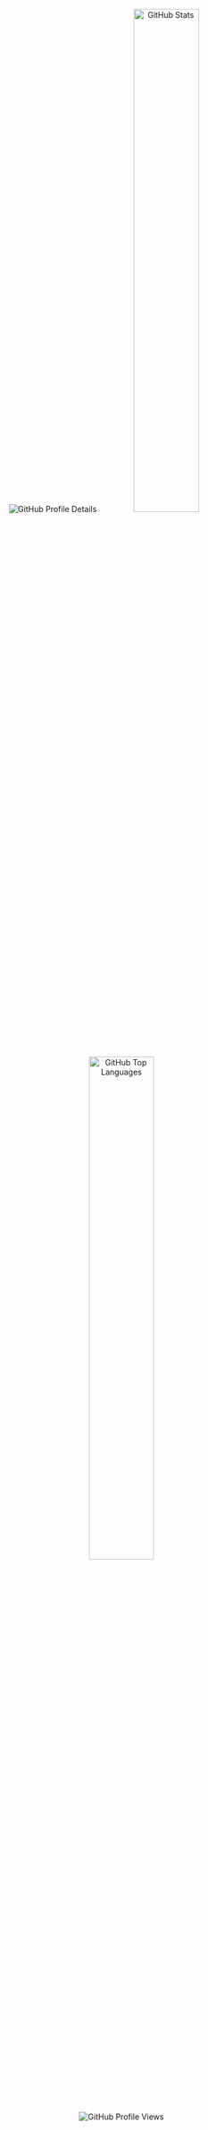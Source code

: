 <p align="center">
  <img alt="GitHub Profile Details" src="http://github-profile-summary-cards.vercel.app/api/cards/profile-details?username=RazerTexz&theme=tokyonight">
  <img alt="GitHub Stats" src="http://github-profile-summary-cards.vercel.app/api/cards/stats?username=RazerTexz&theme=tokyonight" width="48%">
  <img alt="GitHub Top Languages" src="http://github-profile-summary-cards.vercel.app/api/cards/repos-per-language?username=RazerTexz&theme=tokyonight" width="48%">
</p>
<p align="center">
  <img alt="GitHub Profile Views" src="https://komarev.com/ghpvc/?username=RazerTexz&abbreviated=true&style=for-the-badge">
</p>
